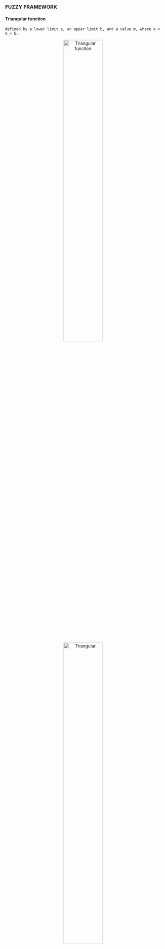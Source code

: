 ### FUZZY FRAMEWORK


#### Triangular function
	defined by a lower limit a, an upper limit b, and a value m, where a < m < b.

<p align="center">
  <img width="50%" height="50%" src="doc/assets/img/desctri_en.png" title="Triangular function">
  <img width="50%" height="50%" src="doc/assets/img/funtri.png" alt="Triangular">
</p>
